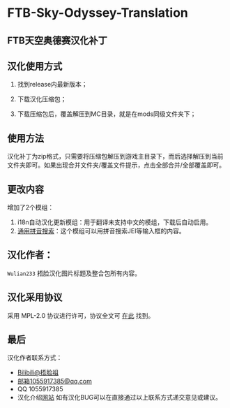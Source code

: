 # FTB-Sky-Odyssey-Translation
## FTB天空奥德赛汉化补丁
## 汉化使用方式
 1. 找到release内最新版本；

 2. 下载汉化压缩包；

 3. 下载压缩包后，覆盖解压到MC目录，就是在mods同级文件夹下；

## 使用方法
汉化补丁为zip格式，只需要将压缩包解压到游戏主目录下，而后选择解压到当前文件夹即可。如果出现合并文件夹/覆盖文件提示，点击全部合并/全部覆盖即可。

## 更改内容 

增加了2个模组：
 1. i18n自动汉化更新模组：用于翻译未支持中文的模组，下载后自动启用。
 2. [通用拼音搜索](https://www.mcmod.cn/class/840.html)：这个模组可以用拼音搜索JEI等输入框的内容。

## 汉化作者：

`Wulian233` 捂脸汉化图片标题及整合包所有内容。

## 汉化采用协议
采用 MPL-2.0 协议进行许可，协议全文可 [在此](./LICENSE) 找到。<br>

## 最后

汉化作者联系方式：
- [Bilibili@捂脸祖](https://m.bilibili.com/space/449728222/)
- 邮箱1055917385@qq.com
- QQ 1055917385<br>
- 汉化介绍[网站](https://vmct-cn.top/modpacks/odyssey/)
如有汉化BUG可以在直接通过以上联系方式递交意见或建议。<br>

